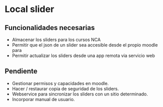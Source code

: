 # Local slider
## Funcionalidades necesarias
- Almacenar los sliders para los cursos NCA
- Permitir que el json de un slider sea accesible desde el propio moodle para
- Permitir actualizar los sliders desde una app remota via servicio web
## Pendiente
- Gestionar permisos y capacidades en moodle.
- Hacer / restaurar copia de seguridad de los sliders.
- Webservice para sincronizar los sliders con un sitio determinado.
- Incorporar manual de usuario.
